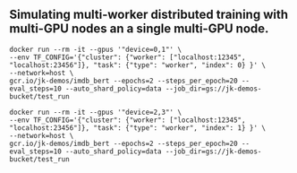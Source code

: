 ## Simulating multi-worker distributed training with multi-GPU nodes an a single multi-GPU node.


```
docker run --rm -it --gpus '"device=0,1"' \
--env TF_CONFIG='{"cluster": {"worker": ["localhost:12345", "localhost:23456"]}, "task": {"type": "worker", "index": 0} }' \
--network=host \
gcr.io/jk-demos/imdb_bert --epochs=2 --steps_per_epoch=20 --eval_steps=10 --auto_shard_policy=data --job_dir=gs://jk-demos-bucket/test_run
```

```
docker run --rm -it --gpus '"device=2,3"' \
--env TF_CONFIG='{"cluster": {"worker": ["localhost:12345", "localhost:23456"]}, "task": {"type": "worker", "index": 1} }' \
--network=host \
gcr.io/jk-demos/imdb_bert --epochs=2 --steps_per_epoch=20 --eval_steps=10 --auto_shard_policy=data --job_dir=gs://jk-demos-bucket/test_run
```